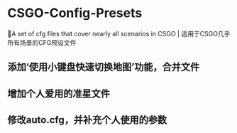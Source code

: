 # CSGO-Config-Presets
:tada:​A set of cfg files that cover nearly all scenarios in CSGO  |  适用于CSGO几乎所有场景的CFG预设文件
## 添加‘使用小键盘快速切换地图’功能，合并文件
## 增加个人爱用的准星文件
## 修改auto.cfg，并补充个人使用的参数
